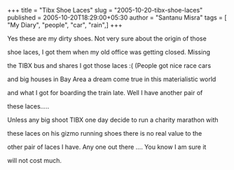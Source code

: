 +++
title = "Tibx Shoe Laces"
slug = "2005-10-20-tibx-shoe-laces"
published = 2005-10-20T18:29:00+05:30
author = "Santanu Misra"
tags = [ "My Diary", "people", "car", "rain",]
+++




Yes these are my dirty shoes. Not very sure about the origin of those

shoe laces, I got them when my old office was getting closed. Missing

the TIBX bus and shares I got those laces :( (People got nice race cars

and big houses in Bay Area a dream come true in this materialistic world

and what I got for boarding the train late. Well I have another pair of

these laces…..



  



Unless any big shoot TIBX one day decide to run a charity marathon with

these laces on his gizmo running shoes there is no real value to the

other pair of laces I have. Any one out there …. You know I am sure it

will not cost much.
